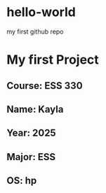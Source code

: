 # hello-world
my first github repo
# My first Project
## **Course**: ESS 330
## **Name**: Kayla
## **Year**: 2025
## **Major**: ESS
## **OS**: hp